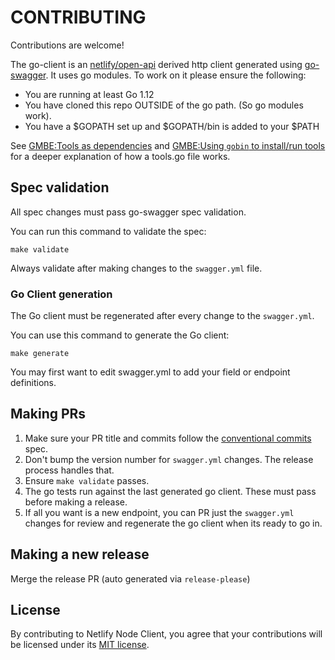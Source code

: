 # CONTRIBUTING

Contributions are welcome!

The go-client is an [netlify/open-api][open-api] derived http client generated using [go-swagger][go-swagger]. It uses go modules. To work on it please ensure the following:

- You are running at least Go 1.12
- You have cloned this repo OUTSIDE of the go path. (So go modules work).
- You have a $GOPATH set up and $GOPATH/bin is added to your \$PATH

See [GMBE:Tools as dependencies](https://github.com/go-modules-by-example/index/tree/master/010_tools) and [GMBE:Using `gobin` to install/run tools](https://github.com/go-modules-by-example/index/tree/master/017_using_gobin) for a deeper explanation of how a tools.go file works.

## Spec validation

All spec changes must pass go-swagger spec validation.

You can run this command to validate the spec:

    make validate

Always validate after making changes to the `swagger.yml` file.

### Go Client generation

The Go client must be regenerated after every change to the `swagger.yml`.

You can use this command to generate the Go client:

    make generate

You may first want to edit swagger.yml to add your field or endpoint definitions.

## Making PRs

1. Make sure your PR title and commits follow the [conventional commits](https://www.conventionalcommits.org/en/v1.0.0/) spec.
2. Don't bump the version number for `swagger.yml` changes. The release process handles that.
3. Ensure `make validate` passes.
4. The go tests run against the last generated go client. These must pass before making a release.
5. If all you want is a new endpoint, you can PR just the `swagger.yml` changes for review and regenerate the go client when its ready to go in.

## Making a new release

Merge the release PR (auto generated via `release-please`)

## License

By contributing to Netlify Node Client, you agree that your contributions will be licensed
under its [MIT license](LICENSE).

[godoc-img]: https://godoc.org/github.com/netlify/go-client/?status.svg
[godoc]: https://godoc.org/github.com/netlify/go-client
[goreport-img]: https://goreportcard.com/badge/github.com/netlify/go-client
[goreport]: https://goreportcard.com/report/github.com/netlify/go-client
[git-img]: https://img.shields.io/github/release/netlify/go-client.svg
[git]: https://github.com/netlify/go-client/releases/latest
[gobin]: https://github.com/myitcv/gobin
[modules]: https://github.com/golang/go/wiki/Modules
[open-api]: https://github.com/netlify/open-api
[go-swagger]: https://github.com/go-swagger/go-swagger
[go-modules]: https://github.com/golang/go/wiki/Modules
[swagger]: https://github.com/netlify/open-api/blob/master/swagger.yml
